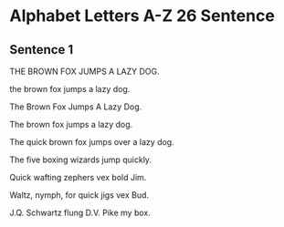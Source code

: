 # Alphabet Letters A-Z 26 Sentence

## Sentence 1

THE BROWN FOX JUMPS A LAZY DOG. 

the brown fox jumps a lazy dog. 

The Brown Fox Jumps A Lazy Dog. 

The brown fox jumps a lazy dog. 



The quick brown fox jumps over a lazy dog.





 The five boxing wizards jump quickly.



  Quick wafting zephers vex bold Jim.



 Waltz, nymph, for quick jigs vex Bud.



 J.Q. Schwartz flung D.V. Pike my box.




